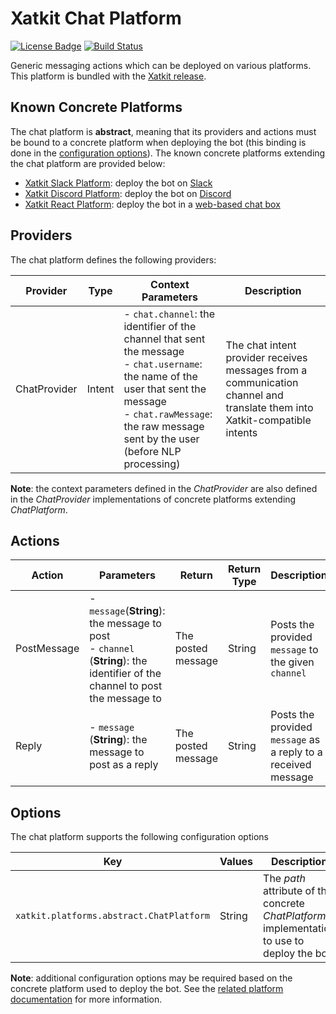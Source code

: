 Xatkit Chat Platform
=====

[![License Badge](https://img.shields.io/badge/license-EPL%202.0-brightgreen.svg)](https://opensource.org/licenses/EPL-2.0)
[![Build Status](https://travis-ci.com/xatkit-bot-platform/xatkit-chat-platform.svg?branch=master)](https://travis-ci.com/xatkit-bot-platform/xatkit-chat-platform)

Generic messaging actions which can be deployed on various platforms. This platform is bundled with the [Xatkit release](https://github.com/xatkit-bot-platform/xatkit-releases/releases).

## Known Concrete Platforms

The chat platform is **abstract**, meaning that its providers and actions must be bound to a concrete platform when deploying the bot (this binding is done in the [configuration options](#options)). The known concrete platforms extending the chat platform are provided below:
- [Xatkit Slack Platform](https://github.com/xatkit-bot-platform/xatkit-slack-platform): deploy the bot on [Slack](https://slack.com)
- [Xatkit Discord Platform](https://github.com/xatkit-bot-platform/xatkit-discord-platform): deploy the bot on [Discord](https://discordapp.com)
- [Xatkit React Platform](https://github.com/xatkit-bot-platform/xatkit-react-platform): deploy the bot in a [web-based chat box](https://github.com/xatkit-bot-platform/xatkit-react)

## Providers

The chat platform defines the following providers:

| Provider                   | Type  | Context Parameters | Description                                                  |
| -------------------------- | ----- | ------------------ | ------------------------------------------------------------ |
| ChatProvider | Intent | - `chat.channel`: the identifier of the channel that sent the message<br/> - `chat.username`: the name of the user that sent the message<br/> - `chat.rawMessage`: the raw message sent by the user (before NLP processing) | The chat intent provider receives messages from a communication channel and translate them into Xatkit-compatible intents |

**Note**: the context parameters defined in the *ChatProvider* are also defined in the *ChatProvider* implementations of concrete platforms extending *ChatPlatform*.

## Actions

| Action | Parameters                                                   | Return                         | Return Type | Description                                                 |
| ------ | ------------------------------------------------------------ | ------------------------------ | ----------- | ----------------------------------------------------------- |
| PostMessage | - `message`(**String**): the message to post<br/> - `channel` (**String**): the identifier of the channel to post the message to | The posted message | String | Posts the provided `message` to the given `channel` |
| Reply | - `message` (**String**): the message to post as a reply | The posted message | String | Posts the provided `message` as a reply to a received message |

## Options

The chat platform supports the following configuration options

| Key                  | Values | Description                                                  | Constraint    |
| -------------------- | ------ | ------------------------------------------------------------ | ------------- |
| `xatkit.platforms.abstract.ChatPlatform` | String | The *path* attribute of the concrete *ChatPlatform* implementation to use to deploy the bot | **Mandatory** |

**Note**: additional configuration options may be required based on the concrete platform used to deploy the bot. See the [related platform documentation](#known-concrete-platforms) for more information.
